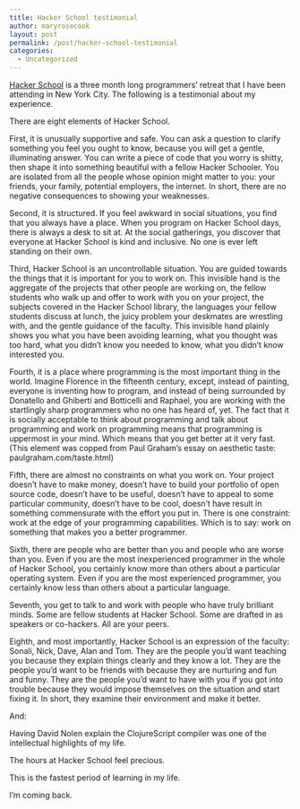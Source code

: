 ```yaml
---
title: Hacker School testimonial
author: maryrosecook
layout: post
permalink: /post/hacker-school-testimonial
categories:
  - Uncategorized
---
```

[Hacker School][1] is a three month long programmers&#8217; retreat that I have been attending in New York City. The following is a testimonial about my experience.

There are eight elements of Hacker School.

First, it is unusually supportive and safe. You can ask a question to clarify something you feel you ought to know, because you will get a gentle, illuminating answer. You can write a piece of code that you worry is shitty, then shape it into something beautiful with a fellow Hacker Schooler. You are isolated from all the people whose opinion might matter to you: your friends, your family, potential employers, the internet. In short, there are no negative consequences to showing your weaknesses.

Second, it is structured. If you feel awkward in social situations, you find that you always have a place. When you program on Hacker School days, there is always a desk to sit at. At the social gatherings, you discover that everyone at Hacker School is kind and inclusive. No one is ever left standing on their own.

Third, Hacker School is an uncontrollable situation. You are guided towards the things that it is important for you to work on. This invisible hand is the aggregate of the projects that other people are working on, the fellow students who walk up and offer to work with you on your project, the subjects covered in the Hacker School library, the languages your fellow students discuss at lunch, the juicy problem your deskmates are wrestling with, and the gentle guidance of the faculty. This invisible hand plainly shows you what you have been avoiding learning, what you thought was too hard, what you didn&#8217;t know you needed to know, what you didn&#8217;t know interested you.

Fourth, it is a place where programming is the most important thing in the world. Imagine Florence in the fifteenth century, except, instead of painting, everyone is inventing how to program, and instead of being surrounded by Donatello and Ghiberti and Botticelli and Raphael, you are working with the startlingly sharp programmers who no one has heard of, yet. The fact that it is socially acceptable to think about programming and talk about programming and work on programming means that programming is uppermost in your mind. Which means that you get better at it very fast. (This element was copped from Paul Graham&#8217;s essay on aesthetic taste: paulgraham.com/taste.html)

Fifth, there are almost no constraints on what you work on. Your project doesn&#8217;t have to make money, doesn&#8217;t have to build your portfolio of open source code, doesn&#8217;t have to be useful, doesn&#8217;t have to appeal to some particular community, doesn&#8217;t have to be cool, doesn&#8217;t have result in something commensurate with the effort you put in. There is one constraint: work at the edge of your programming capabilities. Which is to say: work on something that makes you a better programmer.

Sixth, there are people who are better than you and people who are worse than you. Even if you are the most inexperienced programmer in the whole of Hacker School, you certainly know more than others about a particular operating system. Even if you are the most experienced programmer, you certainly know less than others about a particular language.

Seventh, you get to talk to and work with people who have truly brilliant minds. Some are fellow students at Hacker School. Some are drafted in as speakers or co-hackers. All are your peers.

Eighth, and most importantly, Hacker School is an expression of the faculty: Sonali, Nick, Dave, Alan and Tom. They are the people you&#8217;d want teaching you because they explain things clearly and they know a lot. They are the people you&#8217;d want to be friends with because they are nurturing and fun and funny. They are the people you&#8217;d want to have with you if you got into trouble because they would impose themselves on the situation and start fixing it. In short, they examine their environment and make it better.

And:

Having David Nolen explain the ClojureScript compiler was one of the intellectual highlights of my life.

The hours at Hacker School feel precious.

This is the fastest period of learning in my life.

I&#8217;m coming back.

 [1]: http://hackerschool.com